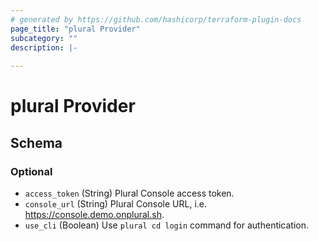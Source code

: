 ```yaml
---
# generated by https://github.com/hashicorp/terraform-plugin-docs
page_title: "plural Provider"
subcategory: ""
description: |-
  
---
```


# plural Provider





<!-- schema generated by tfplugindocs -->
## Schema

### Optional

- `access_token` (String) Plural Console access token.
- `console_url` (String) Plural Console URL, i.e. https://console.demo.onplural.sh.
- `use_cli` (Boolean) Use `plural cd login` command for authentication.
